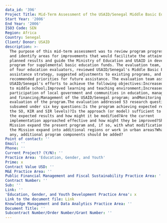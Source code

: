 ```yaml
---
data_id: '396'
Project Title: Mid-Term Assessment of the USAID/Senegal Middle Basic Education Program
Start Year: '2006'
End Year: '2006'
ISO3 Code: SEN
Region: Africa
Country: Senegal
Client/ Donor: USAID
description: >-
  The purpose of this mid-term assessment was to review program progress to date
  and identify areas for improvements that would facilitate the attainment of
  planned results and guide the Ministry of Education and USAID in developing a
  program for supplemental basic education funds. The evaluation team, comprised
  of four education evaluators, reviewed USAID/Senegal's Middle Basic Education
  assistance strategy, suggested adjustments to existing programs, and
  recommended priorities for future assistance. The evaluation team assessed
  USAID/Senegal's efforts to achieve the following objectives:Increased access
  to middle school;Improved learning and teaching environment;Increased
  participation of local government and communities in education, management,
  and financing;Management of the USAID/Senegal program; andMonitoring and
  evaluation of the program.The evaluation addressed 53 research questions
  subsumed under six key questions:Is the program achieving expected results (at
  the SO, KIR and SIR levels)?Is the approach (or model) sufficient to achieve
  the expected results and how might it be modified?Are the current
  implementation approached effective and how might they be improved?Should the
  Mission expand the present program and, if so, with what modifications)?Should
  the Mission expand into additional regions or work in urban areas?What, if
  any, additional program components should be added?
Point of contact: ''
Email: ''
Phone: ''
Current Project? (Y/N): ''
Practice Area: 'Education, Gender, and Youth'
Prime: x
Contract Value USD: ''
M&E Practice Area: ''
Public Financial Management and Fiscal Sustainability Practice Area: ''
Contract Number: ''
Sub: ''
Link: ''
'Education, Gender, and Youth Development Practice Area': x
Link to the document file: Link
Knowledge Management and Data Analytics Practice Area: ''
Document Title: ''
Subcontract Number/Order Number/Grant Number: ''
---
```

